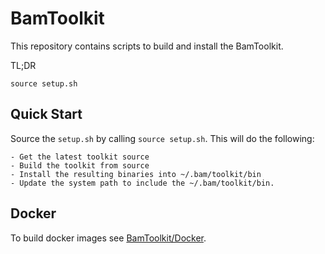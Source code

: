 # BamToolkit

This repository contains scripts to build and install the BamToolkit.

TL;DR
```
source setup.sh
```

## Quick Start

Source the `setup.sh` by calling `source setup.sh`.  This will do the following:

    - Get the latest toolkit source
    - Build the toolkit from source
    - Install the resulting binaries into ~/.bam/toolkit/bin
    - Update the system path to include the ~/.bam/toolkit/bin.

## Docker

To build docker images see [BamToolkit/Docker](./docker).
